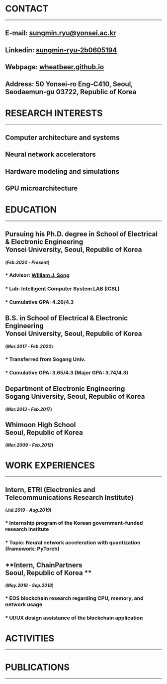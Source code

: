 # CONTACT
* * *
## **E-mail**: sungmin.ryu@yonsei.ac.kr
## **Linkedin**: <a href="https://www.linkedin.com/in/sungmin-ryu-2b0605194/" target="_blank">sungmin-ryu-2b0605194</a>
## **Webpage**: <a href="https://wheatbeer.github.io" target="_blank">wheatbeer.github.io</a>
## **Address**: 50 Yonsei-ro Eng-C410, Seoul, Seodaemun-gu 03722, Republic of Korea

# RESEARCH INTERESTS
* * *
## Computer architecture and systems
## Neural network accelerators
## Hardware modeling and simulations
## GPU microarchitecture

# EDUCATION
* * *
## **Pursuing his Ph.D. degree in School of Electrical & Electronic Engineering <br> Yonsei University, Seoul, Republic of Korea** 
#### (*Feb.2020 - Present*)
### * Advisor: <a href="https://sites.google.com/site/wjhsong" target="_blank">William J. Song</a>
### * Lab: <a href="https://icsl.yonsei.ac.kr/" target="_blank">Intelligent Computer System LAB (ICSL)</a>
### * Cumulative GPA: 4.26/4.3
## **B.S. in School of Electrical & Electronic Engineering <br> Yonsei University, Seoul, Republic of Korea**
#### (*Mar.2017 - Feb.2020*)
### * Transferred from Sogang Univ.
### * Cumulative GPA: 3.65/4.3 (Major GPA: 3.74/4.3)
## **Department of Electronic Engineering <br> Sogang University, Seoul, Republic of Korea** 
#### (*Mar.2013 - Feb.2017*)
## **Whimoon High School <br> Seoul, Republic of Korea** 
#### (*Mar.2009 - Feb.2012*)

# WORK EXPERIENCES
* * *
## **Intern, ETRI (Electronics and Telecommunications Research Institute)** 
#### (*Jul.2019 - Aug.2019*)
### * Internship program of the Korean government-funded research institute
### * Topic: Neural network acceleration with quantization (framework: PyTorch)
## **Intern, ChainPartners <br> Seoul, Republic of Korea ** 
#### (*May.2018 - Sep.2018*)
### * EOS blockchain research regarding CPU, memory, and network usage
### * UI/UX design assistance of the blockchain application

# ACTIVITIES
* * *

# PUBLICATIONS
* * *
